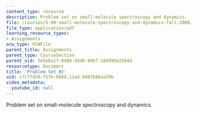 ```yaml
---
content_type: resource
description: Problem set on small-molecule spectroscopy and dynamics.
file: /courses/5-80-small-molecule-spectroscopy-and-dynamics-fall-2008/c7c77d50f57b8b6011ad0407b8baa59b_ps2_1985.pdf
file_type: application/pdf
learning_resource_types:
- Assignments
ocw_type: OCWFile
parent_title: Assignments
parent_type: CourseSection
parent_uid: 5e5e8a1f-8400-93d0-89b7-18d990e250dd
resourcetype: Document
title: 'Problem Set #2'
uid: c7c77d50-f57b-8b60-11ad-0407b8baa59b
video_metadata:
  youtube_id: null
---
```

Problem set on small-molecule spectroscopy and dynamics.

